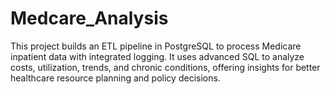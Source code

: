 # Medcare_Analysis
This project builds an ETL pipeline in PostgreSQL to process Medicare inpatient data with integrated logging. It uses advanced SQL to analyze costs, utilization, trends, and chronic conditions, offering insights for better healthcare resource planning and policy decisions.
